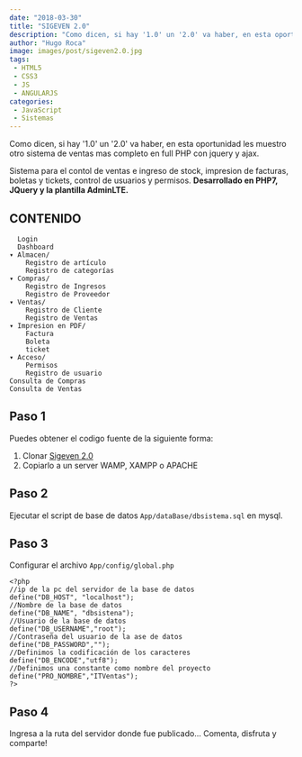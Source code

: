 ```yaml
---
date: "2018-03-30"
title: "SIGEVEN 2.0"
description: "Como dicen, si hay '1.0' un '2.0' va haber, en esta oportunidad les muestro otro sistema de ventas mas completo en full PHP con jquery y ajax."
author: "Hugo Roca"
image: images/post/sigeven2.0.jpg
tags:
 - HTML5
 - CSS3
 - JS
 - ANGULARJS
categories:
 - JavaScript
 - Sistemas
---
```


Como dicen, si hay '1.0' un '2.0' va haber, en esta oportunidad les muestro otro sistema de ventas mas completo en full PHP con jquery y ajax.

Sistema para el contol de ventas e ingreso de stock, impresion de facturas, boletas y tickets, control de usuarios y permisos. **Desarrollado en PHP7, JQuery y la plantilla AdminLTE.**

## CONTENIDO

      Login
      Dashboard
    ▾ Almacen/
	    Registro de artículo
	    Registro de categorías
    ▾ Compras/
	    Registro de Ingresos
	    Registro de Proveedor
    ▾ Ventas/
	    Registro de Cliente
	    Registro de Ventas
	▾ Impresion en PDF/
	    Factura
		Boleta
		ticket
    ▾ Acceso/
	    Permisos
	    Registro de usuario
    Consulta de Compras
    Consulta de Ventas

## Paso 1
Puedes obtener el codigo fuente de la siguiente forma:

1. Clonar [Sigeven 2.0](https://github.com/PORTAFOLIO-PROYECTOS/SIGEVEN-2.0)
2. Copiarlo a un server WAMP, XAMPP o APACHE

## Paso 2
Ejecutar el script de base de datos ```App/dataBase/dbsistema.sql``` en mysql.

## Paso 3
Configurar el archivo ```App/config/global.php```
```
<?php
//ip de la pc del servidor de la base de datos
define("DB_HOST", "localhost");
//Nombre de la base de datos
define("DB_NAME", "dbsistena");
//Usuario de la base de datos
define("DB_USERNAME","root");
//Contraseña del usuario de la ase de datos
define("DB_PASSWORD","");
//Definimos la codificación de los caracteres
define("DB_ENCODE","utf8");
//Definimos una constante como nombre del proyecto
define("PRO_NOMBRE","ITVentas");
?>
```

## Paso 4
Ingresa a la ruta del servidor donde fue publicado... Comenta, disfruta y comparte! 

